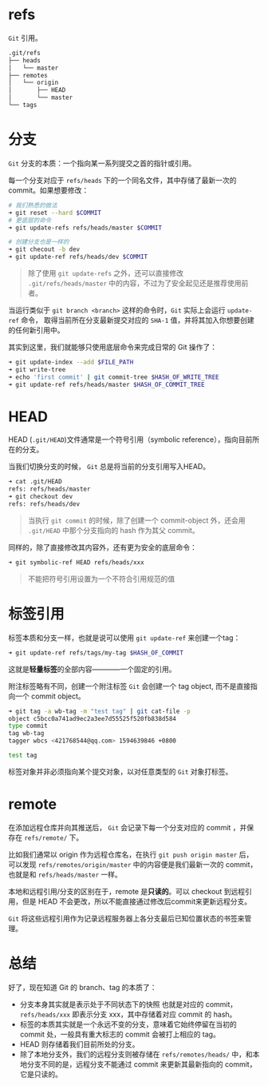 # refs
`Git` 引用。
```sh
.git/refs
├── heads
│   └── master
├── remotes
│   └── origin
│       ├── HEAD
│       └── master
└── tags
```

# 分支
`Git` 分支的本质：一个指向某一系列提交之首的指针或引用。

每一个分支对应于 `refs/heads` 下的一个同名文件，其中存储了最新一次的 commit。如果想要修改：

```sh
# 我们熟悉的做法
➜ git reset --hard $COMMIT
# 更底层的命令
➜ git update-refs refs/heads/master $COMMIT

# 创建分支也是一样的
➜ git checout -b dev
➜ git update-ref refs/heads/dev $COMMIT
```
> 除了使用 `git update-refs` 之外，还可以直接修改 `.git/refs/heads/master` 中的内容，不过为了安全起见还是推荐使用前者。

当运行类似于 `git branch <branch>` 这样的命令时，`Git` 实际上会运行 `update-ref` 命令， 取得当前所在分支最新提交对应的 `SHA-1` 值，并将其加入你想要创建的任何新引用中。

其实到这里，我们就能够只使用底层命令来完成日常的 Git 操作了：
```sh
➜ git update-index --add $FILE_PATH
➜ git write-tree
➜ echo 'first commit' | git commit-tree $HASH_OF_WRITE_TREE
➜ git update-ref refs/heads/master $HASH_OF_COMMIT_TREE
```

# HEAD
HEAD (`.git/HEAD`)文件通常是一个符号引用（symbolic reference），指向目前所在的分支。

当我们切换分支的时候， `Git` 总是将当前的分支引用写入HEAD。
```sh
➜ cat .git/HEAD
refs: refs/heads/master
➜ git checkout dev
refs: refs/heads/dev
```
> 当执行 `git commit` 的时候，除了创建一个 commit-object 外，还会用 `.git/HEAD` 中那个分支指向的 hash 作为其父 commit。

同样的，除了直接修改其内容外，还有更为安全的底层命令：
```sh
➜ git symbolic-ref HEAD refs/heads/xxx
```
> 不能把符号引用设置为一个不符合引用规范的值


# 标签引用
标签本质和分支一样，也就是说可以使用 `git update-ref` 来创建一个tag：
```sh
➜ git update-ref refs/tags/my-tag $HASH_OF_COMMIT
```
这就是**轻量标签**的全部内容————一个固定的引用。

附注标签略有不同，创建一个附注标签 `Git` 会创建一个 tag object, 而不是直接指向一个 commit object。
```sh
➜ git tag -a wb-tag -m "test tag" | git cat-file -p
object c5bcc0a741ad9ec2a3ee7d55525f520fb838d584
type commit
tag wb-tag
tagger wbcs <421768544@qq.com> 1594639846 +0800

test tag
```
标签对象并非必须指向某个提交对象，以对任意类型的 `Git` 对象打标签。

# remote
在添加远程仓库并向其推送后， `Git` 会记录下每一个分支对应的 commit ，并保存在 `refs/remote/` 下。

比如我们通常以 origin 作为远程仓库名，在执行 `git push origin master` 后，可以发现 `refs/remotes/origin/master` 中的内容便是我们最新一次的 commit，也就是和 `refs/heads/master` 一样。

本地和远程引用/分支的区别在于，remote 是**只读的**。可以 checkout 到远程引用，但是 HEAD 不会更改，所以不能直接通过修改后commit来更新远程分支。

`Git` 将这些远程引用作为记录远程服务器上各分支最后已知位置状态的书签来管理。

# 总结
好了，现在知道 Git 的 branch、tag 的本质了：
+ 分支本身其实就是表示处于不同状态下的快照 也就是对应的 commit， `refs/heads/xxx` 即表示分支 xxx，其中存储着对应 commit 的 hash。
+ 标签的本质其实就是一个永远不变的分支，意味着它始终停留在当初的 commit 处，一般具有重大标志的 commit 会被打上相应的 tag。
+ HEAD 则存储着我们目前所处的分支。
+ 除了本地分支外，我们的远程分支则被存储在 `refs/remotes/heads/` 中，和本地分支不同的是，远程分支不能通过 commit 来更新其最新指向的 commit，它是只读的。